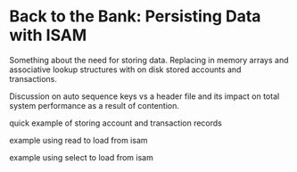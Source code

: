 # Back to the Bank: Persisting Data with ISAM
Something about the need for storing data. Replacing in memory arrays and associative lookup structures with on disk stored accounts and transactions.

Discussion on auto sequence keys vs a header file and its impact on total system performance as a result of contention.

quick example of storing account and transaction records

example using read to load from isam

example using select to load from isam
